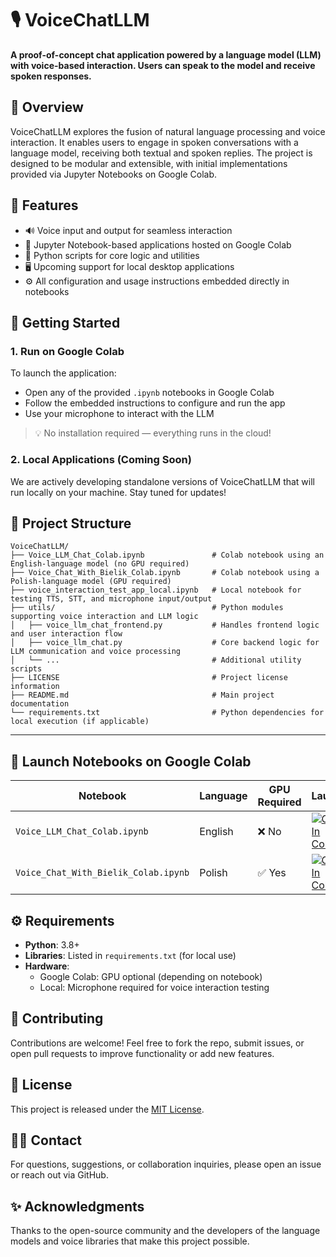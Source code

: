 # 🎙️ VoiceChatLLM

**A proof-of-concept chat application powered by a language model (LLM) with voice-based interaction. Users can speak to the model and receive spoken responses.**



## 📌 Overview

VoiceChatLLM explores the fusion of natural language processing and voice interaction. It enables users to engage in spoken conversations with a language model, receiving both textual and spoken replies. The project is designed to be modular and extensible, with initial implementations provided via Jupyter Notebooks on Google Colab.



## 🧠 Features

- 🔊 Voice input and output for seamless interaction
- 🧾 Jupyter Notebook-based applications hosted on Google Colab
- 🐍 Python scripts for core logic and utilities
- 🖥️ Upcoming support for local desktop applications
- ⚙️ All configuration and usage instructions embedded directly in notebooks



## 🚀 Getting Started

### 1. Run on Google Colab

To launch the application:

- Open any of the provided `.ipynb` notebooks in Google Colab
- Follow the embedded instructions to configure and run the app
- Use your microphone to interact with the LLM

> 💡 No installation required — everything runs in the cloud!

### 2. Local Applications (Coming Soon)

We are actively developing standalone versions of VoiceChatLLM that will run locally on your machine. Stay tuned for updates!



## 📂 Project Structure

```plaintext
VoiceChatLLM/
├── Voice_LLM_Chat_Colab.ipynb               # Colab notebook using an English-language model (no GPU required)
├── Voice_Chat_With_Bielik_Colab.ipynb       # Colab notebook using a Polish-language model (GPU required)
├── voice_interaction_test_app_local.ipynb   # Local notebook for testing TTS, STT, and microphone input/output
├── utils/                                   # Python modules supporting voice interaction and LLM logic
│   ├── voice_llm_chat_frontend.py           # Handles frontend logic and user interaction flow
│   ├── voice_llm_chat.py                    # Core backend logic for LLM communication and voice processing
│   └── ...                                  # Additional utility scripts
├── LICENSE                                  # Project license information
├── README.md                                # Main project documentation
└── requirements.txt                         # Python dependencies for local execution (if applicable)
```

---

## 🔗 Launch Notebooks on Google Colab

| Notebook | Language | GPU Required | Launch |
|----------|----------|--------------|--------|
| `Voice_LLM_Chat_Colab.ipynb` | English | ❌ No | [![Open In Colab](https://colab.research.google.com/assets/colab-badge.svg)](https://colab.research.google.com/github/artbert/VoiceChatLLM/blob/main/Voice_LLM_Chat_Colab.ipynb) |
| `Voice_Chat_With_Bielik_Colab.ipynb` | Polish | ✅ Yes | [![Open In Colab](https://colab.research.google.com/assets/colab-badge.svg)](https://colab.research.google.com/github/artbert/VoiceChatLLM/blob/main/Voice_Chat_With_Bielik_Colab.ipynb) |



## ⚙️ Requirements

- **Python**: 3.8+
- **Libraries**: Listed in `requirements.txt` (for local use)
- **Hardware**:
  - Google Colab: GPU optional (depending on notebook)
  - Local: Microphone required for voice interaction testing



## 📣 Contributing

Contributions are welcome! Feel free to fork the repo, submit issues, or open pull requests to improve functionality or add new features.



## 📄 License

This project is released under the [MIT License](LICENSE).



## 🙋‍♂️ Contact

For questions, suggestions, or collaboration inquiries, please open an issue or reach out via GitHub.



## ✨ Acknowledgments

Thanks to the open-source community and the developers of the language models and voice libraries that make this project possible.